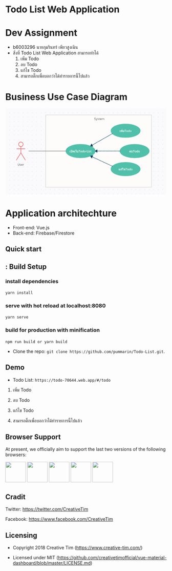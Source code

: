 # Todo List Web Application
# Dev Assignment
- b6003296 นายภุมรินทร์ เพียวสูงเนิน
- สิ่งที่ Todo List Web Application สามารถทำได้
    1. เพิ่ม Todo
    2. ลบ Todo
    3. แก้ไข Todo
    4. สามารถติ๊กเพื่อบอกว่าได้ทำรายการนี้ไปแล้ว

# Business Use Case Diagram

<img src="https://github.com/pummarin/Todo-List/blob/main/public/picture/user.png" >

# Application architechture
- Front-end: Vue.js
- Back-end: Firebase/Firestore

## Quick start

## : Build Setup

### install dependencies
`yarn install`
### serve with hot reload at localhost:8080
`yarn serve`
### build for production with minification
`npm run build or yarn build`

- Clone the repo: `git clone https://github.com/pummarin/Todo-List.git`.

## Demo
- Todo List: `https://todo-70644.web.app/#/todo`

1. เพิ่ม Todo

2. ลบ Todo

3. แก้ไข Todo

4. สามารถติ๊กเพื่อบอกว่าได้ทำรายการนี้ไปแล้ว

## Browser Support

At present, we officially aim to support the last two versions of the following browsers:

<img src="https://s3.amazonaws.com/creativetim_bucket/github/browser/chrome.png" width="64" height="64"> <img src="https://s3.amazonaws.com/creativetim_bucket/github/browser/firefox.png" width="64" height="64"> <img src="https://s3.amazonaws.com/creativetim_bucket/github/browser/edge.png" width="64" height="64"> <img src="https://s3.amazonaws.com/creativetim_bucket/github/browser/safari.png" width="64" height="64"> <img src="https://s3.amazonaws.com/creativetim_bucket/github/browser/opera.png" width="64" height="64">

## Cradit

Twitter: <https://twitter.com/CreativeTim>

Facebook: <https://www.facebook.com/CreativeTim>

## Licensing

- Copyright 2018 Creative Tim (https://www.creative-tim.com/)

- Licensed under MIT (https://github.com/creativetimofficial/vue-material-dashboard/blob/master/LICENSE.md)

